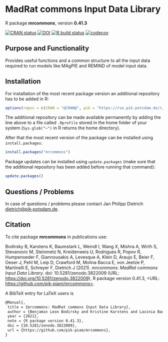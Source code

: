 # MadRat commons Input Data Library

R package **mrcommons**, version **0.41.3**

[![CRAN status](https://www.r-pkg.org/badges/version/mrcommons)](https://cran.r-project.org/package=mrcommons) [![DOI](https://zenodo.org/badge/DOI/10.5281/zenodo.3822009.svg)](https://doi.org/10.5281/zenodo.3822009)  [![R build status](https://github.com/pik-piam/mrcommons/workflows/check/badge.svg)](https://github.com/pik-piam/mrcommons/actions) [![codecov](https://codecov.io/gh/pik-piam/mrcommons/branch/master/graph/badge.svg)](https://codecov.io/gh/pik-piam/mrcommons)

## Purpose and Functionality

Provides useful functions and a common structure to all the input data required to run models like MAgPIE and REMIND
    of model input data.


## Installation

For installation of the most recent package version an additional repository has to be added in R:

```r
options(repos = c(CRAN = "@CRAN@", pik = "https://rse.pik-potsdam.de/r/packages"))
```
The additional repository can be made available permanently by adding the line above to a file called `.Rprofile` stored in the home folder of your system (`Sys.glob("~")` in R returns the home directory).

After that the most recent version of the package can be installed using `install.packages`:

```r 
install.packages("mrcommons")
```

Package updates can be installed using `update.packages` (make sure that the additional repository has been added before running that command):

```r 
update.packages()
```

## Questions / Problems

In case of questions / problems please contact Jan Philipp Dietrich <dietrich@pik-potsdam.de>.

## Citation

To cite package **mrcommons** in publications use:

Bodirsky B, Karstens K, Baumstark L, Weindl I, Wang X, Mishra A, Wirth S, Stevanovic M, Steinmetz N, Kreidenweis
U, Rodrigues R, Popov R, Humpenoeder F, Giannousakis A, Levesque A, Klein D, Araujo E, Beier F, Oeser J, Pehl M,
Leip D, Crawford M, Molina Bacca E, von Jeetze P, Martinelli E, Schreyer F, Dietrich J (2021). _mrcommons: MadRat
commons Input Data Library_. doi: 10.5281/zenodo.3822009 (URL: https://doi.org/10.5281/zenodo.3822009), R package
version 0.41.3, <URL: https://github.com/pik-piam/mrcommons>.

A BibTeX entry for LaTeX users is

 ```latex
@Manual{,
  title = {mrcommons: MadRat commons Input Data Library},
  author = {Benjamin Leon Bodirsky and Kristine Karstens and Lavinia Baumstark and Isabelle Weindl and Xiaoxi Wang and Abhijeet Mishra and Stephen Wirth and Mishko Stevanovic and Nele Steinmetz and Ulrich Kreidenweis and Renato Rodrigues and Roman Popov and Florian Humpenoeder and Anastasis Giannousakis and Antoine Levesque and David Klein and Ewerton Araujo and Felicitas Beier and Julian Oeser and Michaja Pehl and Debbora Leip and Michael Crawford and Edna {Molina Bacca} and Patrick {von Jeetze} and Eleonora Martinelli and Felix Schreyer and Jan Philipp Dietrich},
  year = {2021},
  note = {R package version 0.41.3},
  doi = {10.5281/zenodo.3822009},
  url = {https://github.com/pik-piam/mrcommons},
}
```

